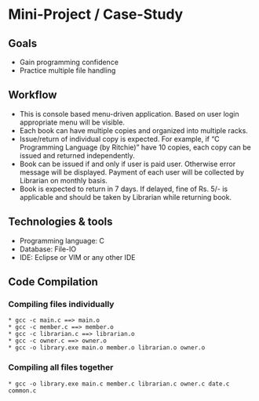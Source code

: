 # Mini-Project / Case-Study

## Goals
* Gain programming confidence
* Practice multiple file handling

## Workflow
- This is console based menu-driven application. Based on user login appropriate menu will be
visible.
- Each book can have multiple copies and organized into multiple racks.
- Issue/return of individual copy is expected. For example, if “C Programming Language (by
Ritchie)” have 10 copies, each copy can be issued and returned independently.
- Book can be issued if and only if user is paid user. Otherwise error message will be displayed.
Payment of each user will be collected by Librarian on monthly basis.
- Book is expected to return in 7 days. If delayed, fine of Rs. 5/- is applicable and should be
taken by Librarian while returning book.

## Technologies & tools
- Programming language: C
- Database: File-IO
- IDE: Eclipse or VIM or any other IDE


## Code Compilation

### Compiling files individually
	* gcc -c main.c ==> main.o
	* gcc -c member.c ==> member.o
	* gcc -c librarian.c ==> librarian.o
	* gcc -c owner.c ==> owner.o
	* gcc -o library.exe main.o member.o librarian.o owner.o

### Compiling all files together
	* gcc -o library.exe main.c member.c librarian.c owner.c date.c common.c
